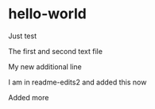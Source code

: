 # hello-world
Just test

The first and second text file

My new additional line

I am in readme-edits2 and added this now

Added more 
